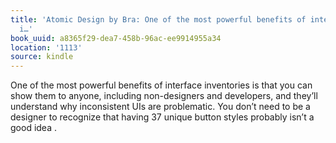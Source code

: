```yaml
---
title: 'Atomic Design by Bra: One of the most powerful benefits of interface inventories
  i…'
book_uuid: a8365f29-dea7-458b-96ac-ee9914955a34
location: '1113'
source: kindle
---
```


One of the most powerful benefits of interface inventories is that you can show them to anyone, including non-designers and developers, and they’ll understand why inconsistent UIs are problematic. You don’t need to be a designer to recognize that having 37 unique button styles probably isn’t a good idea .